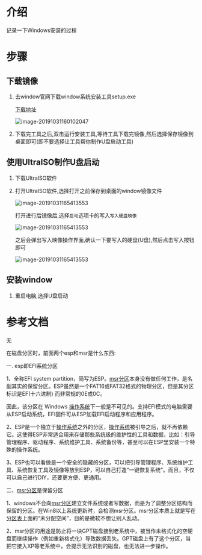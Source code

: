 # 介绍

记录一下Windows安装的过程

# 步骤

## 下载镜像

1. 去window官网下载window系统安装工具setup.exe

   [下载地址](https://www.microsoft.com/zh-cn/software-download/windows10ISO/)

   ![image-20191031160102047](/Users/yingjie.lu/Documents/note/.img/image-20191031160102047.png)

2. 下载完工具之后,双击运行安装工具,等待工具下载完镜像,然后选择保存镜像到桌面即可(即不要选择让工具帮你制作U盘启动工具)

## 使用UltraISO制作U盘启动

1. 下载UltraISO软件

2. 打开UltraISO软件,选择打开之前保存到桌面的window镜像文件

   ![image-20191031165413553](/Users/yingjie.lu/Documents/note/.img/image-20191031165413553.png)

   打开进行后镜像后,选择`启动`选项卡的写入`写入硬盘映像`

   ![image-20191031165413553](/Users/yingjie.lu/Documents/note/.img/image-20191031165413553.png)

   之后会弹出写入映像操作界面,确认一下要写入的硬盘(U盘),然后点击写入按钮即可

   ![image-20191031165413553](/Users/yingjie.lu/Documents/note/.img/image-20191031165413553.png)

## 安装window

1. 重启电脑,选择U盘启动





# 参考文档

无



在磁盘分区时，前面两个esp和msr是什么东西:

一. esp即EFI系统分区

1、全称EFI system partition，简写为ESP。[msr分区](https://www.baidu.com/s?wd=msr分区&tn=SE_PcZhidaonwhc_ngpagmjz&rsv_dl=gh_pc_zhidao)本身没有做任何工作，是名副其实的保留分区。ESP虽然是一个FAT16或FAT32格式的物理分区，但是其分区标识是EF(十六进制) 而非常规的0E或0C。

因此，该分区在 Windows [操作系统](https://www.baidu.com/s?wd=操作系统&tn=SE_PcZhidaonwhc_ngpagmjz&rsv_dl=gh_pc_zhidao)下一般是不可见的。支持EFI模式的电脑需要从ESP启动系统，EFI固件可从ESP加载EFI启动程序和应用程序。

2、ESP是一个独立于[操作系统](https://www.baidu.com/s?wd=操作系统&tn=SE_PcZhidaonwhc_ngpagmjz&rsv_dl=gh_pc_zhidao)之外的分区，[操作系统](https://www.baidu.com/s?wd=操作系统&tn=SE_PcZhidaonwhc_ngpagmjz&rsv_dl=gh_pc_zhidao)被引导之后，就不再依赖它。这使得ESP非常适合用来存储那些系统级的维护性的工具和数据，比如：引导管理程序、驱动程序、系统维护工具、系统备份等，甚至可以在ESP里安装一个特殊的操作系统。

3、ESP也可以看做是一个安全的隐藏的分区，可以把引导管理程序、系统维护工具、系统恢复工具及镜像等放到ESP，可以自己打造“一键恢复系统”。而且，不仅可以自己进行DIY，还要更方便、更通用。

二、[msr分区](https://www.baidu.com/s?wd=msr分区&tn=SE_PcZhidaonwhc_ngpagmjz&rsv_dl=gh_pc_zhidao)是保留分区

1、windows不会向[msr分区](https://www.baidu.com/s?wd=msr分区&tn=SE_PcZhidaonwhc_ngpagmjz&rsv_dl=gh_pc_zhidao)建立文件系统或者写数据，而是为了调整分区结构而保留的分区。在Win8以上系统更新时，会检测msr分区。msr分区本质上就是写在[分区表](https://www.baidu.com/s?wd=分区表&tn=SE_PcZhidaonwhc_ngpagmjz&rsv_dl=gh_pc_zhidao)上面的“未分配空间”，目的是微软不想让别人乱动。

2、msr分区的用途是防止将一块GPT磁盘接到老系统中，被当作未格式化的空硬盘而继续操作（例如重新格式化）导致数据丢失。GPT磁盘上有了这个分区，当把它接入XP等老系统中，会提示无法识别的磁盘，也无法进一步操作。